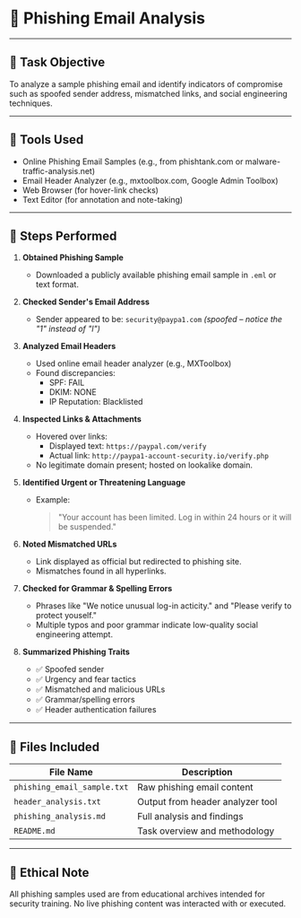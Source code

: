 # 🎣 Phishing Email Analysis 


---

## 📝 Task Objective

To analyze a sample phishing email and identify indicators of compromise such as spoofed sender address, mismatched links, and social engineering techniques.

---

## 🧰 Tools Used

- Online Phishing Email Samples (e.g., from phishtank.com or malware-traffic-analysis.net)
- Email Header Analyzer (e.g., mxtoolbox.com, Google Admin Toolbox)
- Web Browser (for hover-link checks)
- Text Editor (for annotation and note-taking)

---

## 🔬 Steps Performed

1. **Obtained Phishing Sample**  
   - Downloaded a publicly available phishing email sample in `.eml` or text format.

2. **Checked Sender's Email Address**
   - Sender appeared to be: `security@paypa1.com` *(spoofed – notice the "1" instead of "l")*

3. **Analyzed Email Headers**
   - Used online email header analyzer (e.g., MXToolbox)
   - Found discrepancies:
     - SPF: FAIL
     - DKIM: NONE
     - IP Reputation: Blacklisted

4. **Inspected Links & Attachments**
   - Hovered over links:
     - Displayed text: `https://paypal.com/verify`
     - Actual link: `http://paypa1-account-security.io/verify.php`
   - No legitimate domain present; hosted on lookalike domain.

5. **Identified Urgent or Threatening Language**
   - Example:
     > "Your account has been limited. Log in within 24 hours or it will be suspended."

6. **Noted Mismatched URLs**
   - Link displayed as official but redirected to phishing site.
   - Mismatches found in all hyperlinks.

7. **Checked for Grammar & Spelling Errors**
   - Phrases like "We notice unusual log-in acticity." and "Please verify to protect youself."
   - Multiple typos and poor grammar indicate low-quality social engineering attempt.

8. **Summarized Phishing Traits**
   - ✅ Spoofed sender
   - ✅ Urgency and fear tactics
   - ✅ Mismatched and malicious URLs
   - ✅ Grammar/spelling errors
   - ✅ Header authentication failures

---

## 📂 Files Included

| File Name               | Description                                |
|------------------------|--------------------------------------------|
| `phishing_email_sample.txt` | Raw phishing email content              |
| `header_analysis.txt`        | Output from header analyzer tool        |
| `phishing_analysis.md`      | Full analysis and findings              |
| `README.md`                 | Task overview and methodology           |

---

## 🔐 Ethical Note

All phishing samples used are from educational archives intended for security training. No live phishing content was interacted with or executed.

